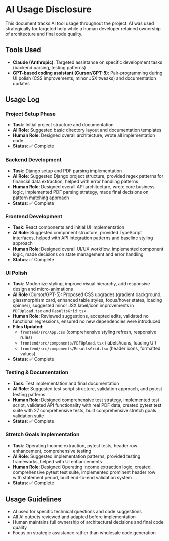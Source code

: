 # AI Usage Disclosure

This document tracks AI tool usage throughout the project. AI was used strategically for targeted help while a human developer retained ownership of architecture and final code quality.

## Tools Used
- **Claude (Anthropic)**: Targeted assistance on specific development tasks (backend parsing, testing patterns)
- **GPT-based coding assistant (Cursor/GPT-5)**: Pair-programming during UI polish (CSS improvements, minor JSX tweaks) and documentation updates

## Usage Log

### Project Setup Phase
- **Task**: Initial project structure and documentation
- **AI Role**: Suggested basic directory layout and documentation templates
- **Human Role**: Designed overall architecture, wrote all implementation code
- **Status**: ✅ Complete

### Backend Development
- **Task**: Django setup and PDF parsing implementation
- **AI Role**: Suggested Django project structure, provided regex patterns for financial data extraction, helped with error handling patterns
- **Human Role**: Designed overall API architecture, wrote core business logic, implemented PDF parsing strategy, made final decisions on pattern matching approach
- **Status**: ✅ Complete

### Frontend Development
- **Task**: React components and initial UI implementation
- **AI Role**: Suggested component structure, provided TypeScript interfaces, helped with API integration patterns and baseline styling approach
- **Human Role**: Designed overall UI/UX workflow, implemented component logic, made decisions on state management and error handling
- **Status**: ✅ Complete

### UI Polish
- **Task**: Modernize styling, improve visual hierarchy, add responsive design and micro-animations
- **AI Role** (Cursor/GPT-5): Proposed CSS upgrades (gradient background, glassmorphism card, enhanced table styles, focus/hover states, loading spinner), suggested minor JSX label/icon improvements in `PDFUpload.tsx` and `ResultsGrid.tsx`
- **Human Role**: Reviewed suggestions, accepted edits, validated no functional regressions, ensured no new dependencies were introduced
- **Files Updated**:
  - `frontend/src/App.css` (comprehensive styling refresh, responsive rules)
  - `frontend/src/components/PDFUpload.tsx` (labels/icons, loading UI)
  - `frontend/src/components/ResultsGrid.tsx` (header icons, formatted values)
- **Status**: ✅ Complete

### Testing & Documentation
- **Task**: Test implementation and final documentation
- **AI Role**: Suggested test script structure, validation approach, and pytest testing patterns
- **Human Role**: Designed comprehensive test strategy, implemented test script, validated API functionality with real PDF data, created pytest test suite with 27 comprehensive tests, built comprehensive stretch goals validation suite
- **Status**: ✅ Complete

### Stretch Goals Implementation
- **Task**: Operating Income extraction, pytest tests, header row enhancement, comprehensive testing
- **AI Role**: Suggested implementation patterns, provided testing frameworks, helped with UI enhancements
- **Human Role**: Designed Operating Income extraction logic, created comprehensive pytest test suite, implemented prominent header row with statement period, built end-to-end validation system
- **Status**: ✅ Complete

## Usage Guidelines
- AI used for specific technical questions and code suggestions
- All AI outputs reviewed and adapted before implementation
- Human maintains full ownership of architectural decisions and final code quality
- Focus on strategic assistance rather than wholesale code generation
